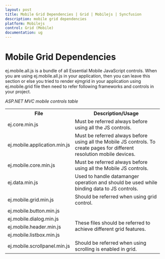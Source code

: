 ```yaml
---
layout: post
title: Mobile Grid Dependencies | Grid | Mobilejs | Syncfusion
description: mobile grid dependencies
platform: Mobilejs
control: Grid (Mobile)
documentation: ug
---
```


# Mobile Grid Dependencies

ej.mobile.all.js is a bundle of all Essential Mobile JavaScript controls. When you are using ej.mobile.all.js in your application, then you can leave this section or else you tried to render ejmgrid in your application using ej.mobile.grid file then need to refer following frameworks and controls in your project.

_ASP.NET MVC mobile controls table_

<table>
<tr>
<th>
File</th><th>
Description/Usage</th></tr>
<tr>
<td>
ej.core.min.js</td><td>
Must be referred always before using all the JS controls.</td></tr>
<tr>
<td>
ej.mobile.application.min.js </td><td>
Must be referred always before using all the Mobile JS controls. To create pages for different resolution mobile devices.</td></tr>
<tr>
<td>
ej.mobile.core.min.js</td><td>
Must be referred always before using all the Mobile JS controls.</td></tr>
<tr>
<td>
ej.data.min.js</td><td>
Used to handle datamanger operation and should be used while binding data to JS controls.</td></tr>
<tr>
<td>
ej.mobile.grid.min.js</td><td>
Should be referred when using grid control.</td></tr>
<tr>
<td>
ej.mobile.button.min.js</td><td rowspan = "4">
<br>These files should be referred to achieve different grid features.</td></tr>
<tr>
<td>
ej.mobile.dialog.min.js</td></tr>
<tr>
<td>
ej.mobile.header.min.js</td></tr>
<tr>
<td>
ej.mobile.listbox.min.js</td></tr>
<tr>
<td>
ej.mobile.scrollpanel.min.js</td><td>
Should be referred when using scrolling is enabled in grid.  </td></tr>
</table>